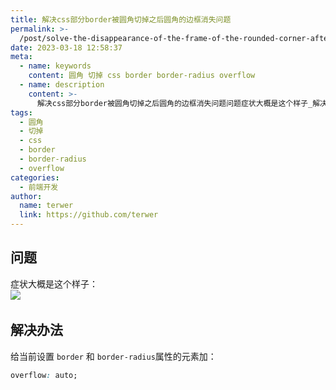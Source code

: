 ```yaml
---
title: 解决css部分border被圆角切掉之后圆角的边框消失问题
permalink: >-
  /post/solve-the-disappearance-of-the-frame-of-the-rounded-corner-after-the-css-part-of-the-border-is-cut-off-by-the-rounded-corner-z5jex4.html
date: 2023-03-18 12:58:37
meta:
  - name: keywords
    content: 圆角 切掉 css border border-radius overflow
  - name: description
    content: >-
      解决css部分border被圆角切掉之后圆角的边框消失问题问题症状大概是这个样子_​​解决办法给当前设置border​和borderradius​属性的元素加_overflow_auto_‍
tags:
  - 圆角
  - 切掉
  - css
  - border
  - border-radius
  - overflow
categories:
  - 前端开发
author:
  name: terwer
  link: https://github.com/terwer
---
```




## 问题

症状大概是这个样子：  
​![](https://img1.terwer.space/api/public/202303181303568.png)​

## 解决办法

给当前设置 `border`​ 和 `border-radius`​ 属性的元素加：

```css
overflow: auto;
```

‍
